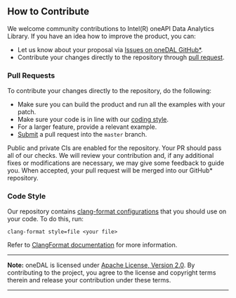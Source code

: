 ## How to Contribute
We welcome community contributions to Intel(R) oneAPI Data Analytics Library. If you have an idea how to improve the product, you can:

* Let us know about your proposal via [Issues on oneDAL GitHub\*](https://github.com/intel/daal/issues).
* Contribute your changes directly to the repository through [pull request](#pull-requests). 

### Pull Requests

To contribute your changes directly to the repository, do the following:
- Make sure you can build the product and run all the examples with your patch.
- Make sure your code is in line with our [coding style](#code-style).
- For a larger feature, provide a relevant example.
- [Submit](https://github.com/intel/daal/pulls) a pull request into the `master` branch.

Public and private CIs are enabled for the repository. Your PR should pass all of our checks. We will review your contribution and, if any additional fixes or modifications are necessary, we may give some feedback to guide you. When accepted, your pull request will be merged into our GitHub* repository.

### Code Style

Our repository contains [clang-format configurations](https://github.com/intel/daal/blob/master/.clang-format) that you should use on your code. 
To do this, run:

```
clang-format style=file <your file>
```

Refer to [ClangFormat documentation](https://clang.llvm.org/docs/ClangFormat.html) for more information.

---
**Note:** oneDAL is licensed under [Apache License, Version 2.0](http://www.apache.org/licenses/LICENSE-2.0). By contributing to the project, you agree to the license and copyright terms therein and release your contribution under these terms.

---
